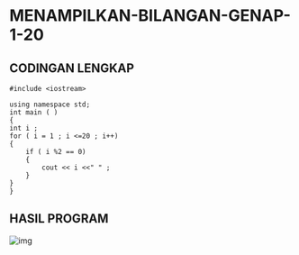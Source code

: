 # MENAMPILKAN-BILANGAN-GENAP-1-20

## CODINGAN LENGKAP

    #include <iostream>

    using namespace std;
    int main ( )
    {
    int i ;
    for ( i = 1 ; i <=20 ; i++)
    {
        if ( i %2 == 0)
        {
            cout << i <<" " ;
        }
    }
    }
## HASIL PROGRAM
![img](https://github.com/dindapuspitadewi/MENAMPILKAN-BILANGAN-BENAP-1-20/blob/master/program%20menampilkan%20bilangan%20genap%201-20.png?raw=true)
